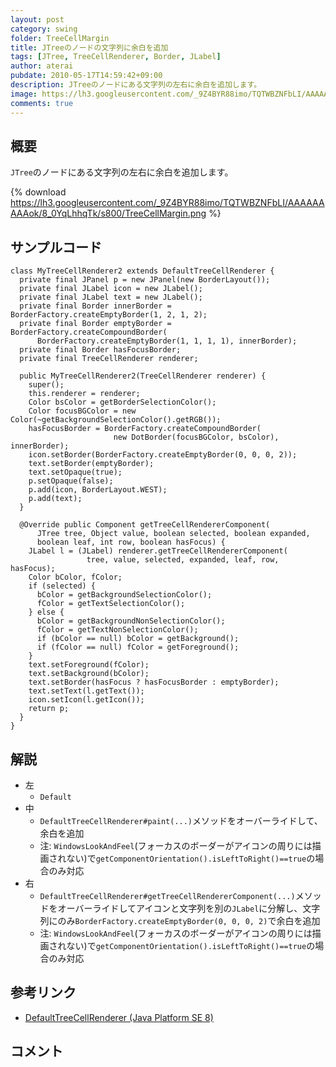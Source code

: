 ```yaml
---
layout: post
category: swing
folder: TreeCellMargin
title: JTreeのノードの文字列に余白を追加
tags: [JTree, TreeCellRenderer, Border, JLabel]
author: aterai
pubdate: 2010-05-17T14:59:42+09:00
description: JTreeのノードにある文字列の左右に余白を追加します。
image: https://lh3.googleusercontent.com/_9Z4BYR88imo/TQTWBZNFbLI/AAAAAAAAAok/8_0YqLhhqTk/s800/TreeCellMargin.png
comments: true
---
```

## 概要
`JTree`のノードにある文字列の左右に余白を追加します。

{% download https://lh3.googleusercontent.com/_9Z4BYR88imo/TQTWBZNFbLI/AAAAAAAAAok/8_0YqLhhqTk/s800/TreeCellMargin.png %}

## サンプルコード
<pre class="prettyprint"><code>class MyTreeCellRenderer2 extends DefaultTreeCellRenderer {
  private final JPanel p = new JPanel(new BorderLayout());
  private final JLabel icon = new JLabel();
  private final JLabel text = new JLabel();
  private final Border innerBorder = BorderFactory.createEmptyBorder(1, 2, 1, 2);
  private final Border emptyBorder = BorderFactory.createCompoundBorder(
      BorderFactory.createEmptyBorder(1, 1, 1, 1), innerBorder);
  private final Border hasFocusBorder;
  private final TreeCellRenderer renderer;

  public MyTreeCellRenderer2(TreeCellRenderer renderer) {
    super();
    this.renderer = renderer;
    Color bsColor = getBorderSelectionColor();
    Color focusBGColor = new Color(~getBackgroundSelectionColor().getRGB());
    hasFocusBorder = BorderFactory.createCompoundBorder(
                       new DotBorder(focusBGColor, bsColor), innerBorder);
    icon.setBorder(BorderFactory.createEmptyBorder(0, 0, 0, 2));
    text.setBorder(emptyBorder);
    text.setOpaque(true);
    p.setOpaque(false);
    p.add(icon, BorderLayout.WEST);
    p.add(text);
  }

  @Override public Component getTreeCellRendererComponent(
      JTree tree, Object value, boolean selected, boolean expanded,
      boolean leaf, int row, boolean hasFocus) {
    JLabel l = (JLabel) renderer.getTreeCellRendererComponent(
                 tree, value, selected, expanded, leaf, row, hasFocus);
    Color bColor, fColor;
    if (selected) {
      bColor = getBackgroundSelectionColor();
      fColor = getTextSelectionColor();
    } else {
      bColor = getBackgroundNonSelectionColor();
      fColor = getTextNonSelectionColor();
      if (bColor == null) bColor = getBackground();
      if (fColor == null) fColor = getForeground();
    }
    text.setForeground(fColor);
    text.setBackground(bColor);
    text.setBorder(hasFocus ? hasFocusBorder : emptyBorder);
    text.setText(l.getText());
    icon.setIcon(l.getIcon());
    return p;
  }
}
</code></pre>

## 解説
- 左
    - `Default`
- 中
    - `DefaultTreeCellRenderer#paint(...)`メソッドをオーバーライドして、余白を追加
    - 注: `WindowsLookAndFeel`(フォーカスのボーダーがアイコンの周りには描画されない)で`getComponentOrientation().isLeftToRight()==true`の場合のみ対応
- 右
    - `DefaultTreeCellRenderer#getTreeCellRendererComponent(...)`メソッドをオーバーライドしてアイコンと文字列を別の`JLabel`に分解し、文字列にのみ`BorderFactory.createEmptyBorder(0, 0, 0, 2)`で余白を追加
    - 注: `WindowsLookAndFeel`(フォーカスのボーダーがアイコンの周りには描画されない)で`getComponentOrientation().isLeftToRight()==true`の場合のみ対応

<!-- dummy comment line for breaking list -->

## 参考リンク
- [DefaultTreeCellRenderer (Java Platform SE 8)](https://docs.oracle.com/javase/jp/8/docs/api/javax/swing/tree/DefaultTreeCellRenderer.html)

<!-- dummy comment line for breaking list -->

## コメント
